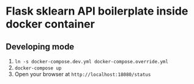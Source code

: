# Flask sklearn API boilerplate inside docker container


## Developing mode

1. `ln -s docker-compose.dev.yml docker-compose.override.yml`
2. `docker-compose up`
3. Open your browser at `http://localhost:18080/status`

